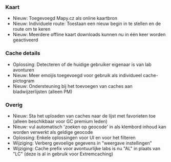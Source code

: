 ### Kaart
- Nieuw: Toegevoegd Mapy.cz als online kaartbron
- Nieuw: Individuele route: Toestaan een nieuw begin in te stellen en de route om te keren
- Nieuw: Meerdere offline kaart downloads kunnen nu in één keer worden geactiveerd

### Cache details
- Oplossing: Detecteren of de huidige gebruiker eigenaar is van lab avonturen
- Nieuw: Meer emoijis toegevoegd voor gebruik als individueel cache-pictogram
- Nieuw: Ondersteuning bij het toevoegen van caches aan bladwijzerlijsten (alleen PM)

### Overig
- Nieuw: Sta het uploaden van caches naar de lijst met favorieten toe (alleen beschikbaar voor GC premium leden)
- Nieuw: vul automatisch 'zoeken op geocode' in als klembord inhoud kan worden verwerkt als geldige geocode
- Oplossing: Enkele oplossingen voor UI en voor het filteren
- Wijziging: Verberg gevoelige gegevens in "weergave instellingen"
- Wijziging: Cache prefix voor avontuurlijke labs is nu "AL" in plaats van "LC" (deze is al in gebruik voor Extremcaching)
